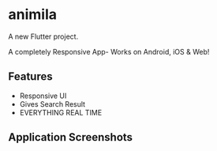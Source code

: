 # animila

A new Flutter project.

A completely Responsive App- Works on Android, iOS & Web!

## Features

- Responsive UI
- Gives Search Result
- EVERYTHING REAL TIME

## Application Screenshots
